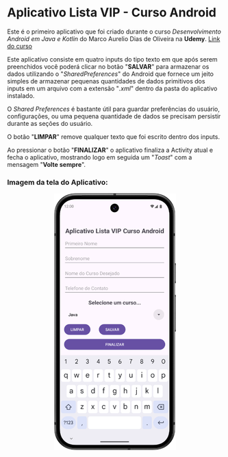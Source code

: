 # Aplicativo Lista VIP - Curso Android

Este é o primeiro aplicativo que foi criado durante o curso *Desenvolvimento Android em Java e Kotlin* do Marco Aurelio Dias de Oliveira na **Udemy**. [Link do curso](https://www.udemy.com/course/desenvolvimento-android-do-absoluto-zero-para-iniciantes/)

Este aplicativo consiste em quatro inputs do tipo texto em que após serem preenchidos você poderá clicar no botão "**SALVAR**" para armazenar os dados utilizando o "*SharedPreferences*" do Android que fornece um jeito simples de armazenar pequenas quantidades de dados primitivos dos inputs em um arquivo com a extensão "*.xml*" dentro da pasta do aplicativo instalado.

O *Shared Preferences* é bastante útil para guardar preferências do usuário, configurações, ou uma pequena quantidade de dados se precisam persistir durante as seções do usuário.

O botão "**LIMPAR**" remove qualquer texto que foi escrito dentro dos inputs.

Ao pressionar o botão "**FINALIZAR**" o aplicativo finaliza a Activity atual e fecha o aplicativo, mostrando logo em seguida um "*Toast*" com a mensagem "**Volte sempre**".

### Imagem da tela do Aplicativo:

<p align="center">
    <img src="img/app-screen.png" alt="Tela do aplicativo mostrando os quatro inputs, uma lista do tipo spinner e três botões, limpar, salvar e finalizar." height="600">
</p>